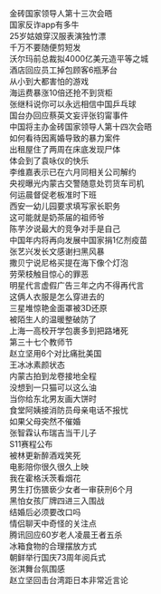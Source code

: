 金砖国家领导人第十三次会晤  
国家反诈app有多牛  
25岁姑娘穿汉服表演独竹漂  
千万不要随便剪短发  
沃尔玛前总裁拟4000亿美元造平等之城  
酒店回应员工掉包顾客6瓶茅台  
从小到大都害怕的游戏  
海运费暴涨10倍还抢不到货柜  
张继科说你可以永远相信中国乒乓球  
国台办回应蔡英文妄评张钧甯事件  
中国将主办金砖国家领导人第十四次会晤  
如何看待因离婚导致的暴力案件  
出租屋住了两周在床底发现尸体  
体会到了袁咏仪的快乐  
李维嘉表示已在六月同相关公司解约  
央视曝光内蒙古交警随意处罚货车司机  
何运晨督促老板准时下班  
西安一幼儿园要求填写家长职务  
这可能就是奶茶届的祖师爷  
陈芋汐说最大的竞争对手是自己  
中国年内将再向发展中国家捐1亿剂疫苗  
张艺兴发长文感谢扫黑风暴  
撒贝宁说尼格买提在海下像个灯泡  
劳荣枝触目惊心的罪恶  
明星代言虚假广告三年之内不得再代言  
这俩人衣服是怎么穿进去的  
三星堆惊艳金面罩被3D还原  
被陌生人的温暖整破防了  
上海一高校开学包裹多到把路堵死  
第三十七个教师节  
赵立坚用6个对比痛批美国  
王冰冰素颜状态  
内蒙古拍到龙卷接地全程  
没想到一只猫可以这么油  
当你给东北男友画大饼时  
食堂阿姨接消防员母亲电话不报忧  
如果父母突然不催婚  
张智霖认布瑞吉当干儿子  
S11赛程公布  
被林更新醉酒戏笑死  
电影陪你很久很久上映  
我在霍格沃茨看烟花  
男生打伤猥亵少女者一审获刑6个月  
黑怕女孩厂牌四进三入围战  
结婚后必须要改口吗  
情侣聊天中奇怪的关注点  
腾讯回应60岁老人凌晨王者五杀  
冰箱食物的合理摆放方式  
朝鲜举行国庆73周年阅兵式  
张淇舞台氛围感  
赵立坚回击台湾距日本非常近言论  
